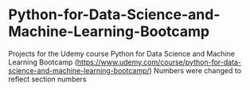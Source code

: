 # Python-for-Data-Science-and-Machine-Learning-Bootcamp
Projects for the Udemy course Python for Data Science and Machine Learning Bootcamp (https://www.udemy.com/course/python-for-data-science-and-machine-learning-bootcamp/)
Numbers were changed to reflect section numbers
